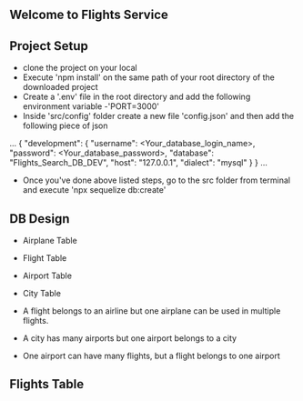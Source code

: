 ## Welcome to Flights Service

## Project Setup
- clone the project on your local
- Execute 'npm install' on the same path of your root directory of the downloaded project
- Create a '.env' file in the root directory and add the following environment variable
    -'PORT=3000'
- Inside 'src/config' folder create a new file 'config.json' and then add the following piece of json

...
{
  "development": {
    "username": <Your_database_login_name>,
    "password": <Your_database_password>,
    "database": "Flights_Search_DB_DEV",
    "host": "127.0.0.1",
    "dialect": "mysql"
  }
}
...
- Once you've done above listed steps, go to the src folder from terminal and execute 'npx sequelize db:create'

## DB Design
  - Airplane Table
  - Flight Table
  - Airport Table
  - City Table

  - A flight belongs to an airline but one airplane can be used in multiple flights.
  - A city has many airports but one airport belongs to a city
  - One airport can have many flights, but a flight belongs to one airport

## Flights Table